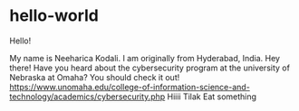 # hello-world

Hello!

My name is Neeharica Kodali. I am originally from Hyderabad, India.
Hey there! Have you heard about the cybersecurity program at the university of Nebraska at Omaha? You should check it out!
https://www.unomaha.edu/college-of-information-science-and-technology/academics/cybersecurity.php
Hiiii Tilak
Eat something